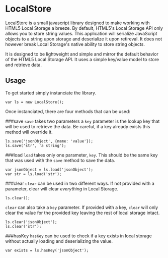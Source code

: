 LocalStore
==========

LocalStore is a small javascript library designed to make working with HTML5 Local Storage a breeze. By default, HTML5's Local Storage API only allows you to store string values. This application will serialize JavaScript objects to a string upon storage and deserialize it upon retireval. It does not however break Local Storage's native ability to store string objects.

It is designed to be lightweight and simple and mirror the default behavior of the HTML5 Local Storage API. It uses a simple key/value model to store and retrieve data.

Usage
-----
To get started simply instanciate the library.

```var ls = new LocalStore();```

Once instanciated, there are four methods that can be used:

###save
```save``` takes two parameters a ```key``` parameter is the lookup key that will be used to retrieve the data. Be careful, if a key already exists this method will override it.

```
ls.save('jsonObject', {name: 'value'});
ls.save('str', 'a string');
```

###load
```load``` takes only one parameter, ```key```. This should be the same key that was used with the ```save``` method to save the data.

```
var jsonObject = ls.load('jsonObject');
var str = ls.load('str');
```

###clear
```clear``` can be used in two different ways. If not provided with a parameter, clear will clear *everything* in Local Storage.

```
ls.clear();
```

```clear``` can also take a ```key``` parameter. If provided with a key, ```clear``` will only clear the value for the provided key leaving the rest of local storage intact.

```
ls.clear('jsonObject');
ls.clear('str');
```


###hasKey
```hasKey``` can be used to check if a key exists in local storage without actually loading and deserializing the value.

```
var exists = ls.hasKey('jsonObject');
```
